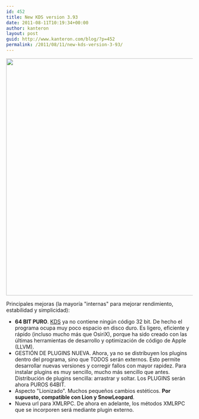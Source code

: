 ```yaml
---
id: 452
title: New KDS version 3.93
date: 2011-08-11T10:19:34+00:00
author: kanteron
layout: post
guid: http://www.kanteron.com/blog/?p=452
permalink: /2011/08/11/new-kds-version-3-93/
---
```

<img class="aligncenter" title="KDS 3.93" src="http://farm7.static.flickr.com/6075/6031381671_bec0a6e759_z.jpg" alt="" width="514" height="640" />

Principales mejoras (la mayoría "internas" para mejorar rendimiento, estabilidad y simplicidad):

  * **64 BIT PURO**. [KDS](http://www.kanteron.com/blog/products/kds/ "KDS") ya no contiene ningún código 32 bit. De hecho el programa ocupa muy poco espacio en disco duro. Es ligero, eficiente y rápido (incluso mucho más que OsiriX), porque ha sido creado con las últimas herramientas de desarrollo y optimización de código de Apple (LLVM).
  * GESTIÓN DE PLUGINS NUEVA. Ahora, ya no se distribuyen los plugins dentro del programa, sino que TODOS serán externos. Esto permite desarrollar nuevas versiones y corregir fallos con mayor rapidez. Para instalar plugins es muy sencillo, mucho más sencillo que antes. Distribución de plugins sencilla: arrastrar y soltar. Los PLUGINS serán ahora PUROS 64BIT.
  * Aspecto "Lionizado". Muchos pequeños cambios estéticos. **Por supuesto, compatible con Lion y SnowLeopard**.
  * Nueva url para XMLRPC. De ahora en adelante, los métodos XMLRPC que se incorporen será mediante plugin externo.